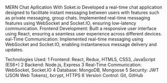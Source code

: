 MERN Chat Apllication With Soket.io
Developed a real-time chat application designed to facilitate instant messaging between users with features such as private messaging, group chats.
Implemented real-time messaging features using WebSocket and Socket.IO, ensuring low-latency communication.
Frontend Development: Built a responsive user interface using React, ensuring a seamless user experience across different devices.
eal-Time Communication: Implemented real-time messaging using WebSocket and Socket.IO, enabling instantaneous message delivery and updates.

Technologies Used:
 1 Frontend: React, Redux, HTML5, CSS3, JavaScript (ES6+)
 2 Backend: Node.js, Express
 3 Real-Time Communication: WebSocket, Socket.IO
 4 Database: MongoDB, Mongoose
 5 Security: JWT (JSON Web Tokens), bcrypt, HTTPS
 6 Version Control: Git, GitHub
